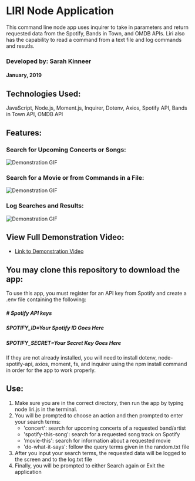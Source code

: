 # LIRI Node Application
This command line node app uses inquirer to take in parameters and return requested data from the Spotify, Bands in Town, and OMDB APIs.  Liri also has the capability to read a command from a text file and log commands and resutls.

### Developed by: Sarah Kinneer
#### January, 2019

## Technologies Used:
JavaScript, Node.js, Moment.js, Inquirer, Dotenv, Axios, Spotify API, Bands in Town API, OMDB API

## Features:

### Search for Upcoming Concerts or Songs:
![Demonstration GIF](./liri-concert-song.gif)

### Search for a Movie or from Commands in a File:
![Demonstration GIF](./liri-movie-file.gif)

### Log Searches and Results:
![Demonstration GIF](./liri-log-file.gif)

## View Full Demonstration Video:
- [Link to Demonstration Video](https://drive.google.com/file/d/1yyI6QguHF7zbFQ6hJFeYO6L13Y7FeBCl/view?usp=sharing)

## You may clone this repository to download the app:
To use this app, you must register for an API key from Spotify and create a .env file containing the following:

##### \# Spotify API keys

##### SPOTIFY_ID=Your Spotify ID Goes Here
##### SPOTIFY_SECRET=Your Secret Key Goes Here

If they are not already installed, you will need to install dotenv, node-spotify-api, axios, moment, fs, and inquirer using the npm install command in order for the app to work properly.

## Use:
1. Make sure you are in the correct directory, then run the app by typing node liri.js in the terminal.
2. You will be prompted to choose an action and then prompted to enter your search terms:
   - 'concert': search for upcoming concerts of a requested band/artist
   - 'spotify-this-song': search for a requested song track on Spotify
   - 'movie-this': search for information about a requested movie
   - 'do-what-it-says': follow the query terms given in the random.txt file
3. After you input your search terms, the requested data will be logged to the screen and to the log.txt file
4. Finally, you will be prompted to either Search again or Exit the application
